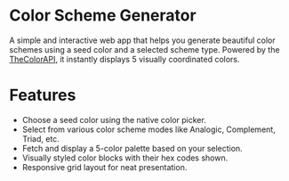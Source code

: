 # Color Scheme Generator

A simple and interactive web app that helps you generate beautiful color schemes using a seed color and a selected scheme type. Powered by the [TheColorAPI](https://www.thecolorapi.com/), it instantly displays 5 visually coordinated colors.

# Features

- Choose a seed color using the native color picker.
- Select from various color scheme modes like Analogic, Complement, Triad, etc.
- Fetch and display a 5-color palette based on your selection.
- Visually styled color blocks with their hex codes shown.
- Responsive grid layout for neat presentation.